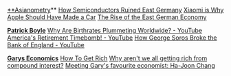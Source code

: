[**Asianometry](https://www.youtube.com/@Asianometry)**
[How Semiconductors Ruined East Germany](https://www.youtube.com/watch?v=cxrkC-pMH_s)
[Xiaomi is Why Apple Should Have Made a Car](https://www.youtube.com/watch?v=IYz9kxLHj7g)
[The Rise of the East German Economy](https://www.youtube.com/watch?v=bKu5kieE2Qo)

**[Patrick Boyle](https://www.youtube.com/@PBoyle)**
[Why Are Birthrates Plummeting Worldwide? - YouTube](https://www.youtube.com/watch?v=ispyUPqqL1c)
[America's Retirement Timebomb! - YouTube](https://www.youtube.com/watch?v=_aYyV8Jzvw4)
[How George Soros Broke the Bank of England - YouTube](https://www.youtube.com/watch?v=q4k8SGmJqIA)

**[Garys Economics](https://www.youtube.com/@garyseconomics)**
[How To Get Rich](https://www.youtube.com/watch?v=a-ohZ74hdeI)
[Why aren't we all getting rich from compound interest?](https://www.youtube.com/watch?v=IwEVYlkopTY)
[Meeting Gary's favourite economist: Ha-Joon Chang](https://www.youtube.com/watch?v=MGt7swnEb3g)
